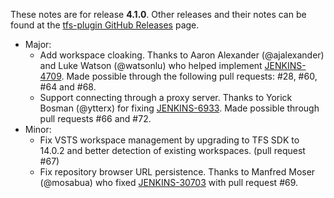 These notes are for release **4.1.0**.  Other releases and their notes can be found at the [tfs-plugin GitHub Releases](https://github.com/jenkinsci/tfs-plugin/releases) page.

* Major:
    * Add workspace cloaking. Thanks to Aaron Alexander (@ajalexander) and Luke Watson (@watsonlu) who helped implement [JENKINS-4709](https://issues.jenkins-ci.org/browse/JENKINS-4709). Made possible through the following pull requests: #28, #60, #64 and #68.
    * Support connecting through a proxy server. Thanks to Yorick Bosman (@ytterx) for fixing [JENKINS-6933](https://issues.jenkins-ci.org/browse/JENKINS-6933).  Made possible through pull requests #66 and #72.
* Minor:
    * Fix VSTS workspace management by upgrading to TFS SDK to 14.0.2 and better detection of existing workspaces. (pull request #67)
    * Fix repository browser URL persistence. Thanks to Manfred Moser (@mosabua) who fixed [JENKINS-30703](https://issues.jenkins-ci.org/browse/JENKINS-30703) with pull request #69.
